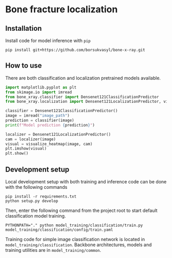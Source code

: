 # Bone fracture localization

## Installation
Install code for model inference with `pip`
```shell
pip install git+https://github.com/borsukvasyl/bone-x-ray.git
```

## How to use
There are both classification and localization pretrained models available.
```python
import matplotlib.pyplot as plt
from skimage.io import imread
from bone_xray.classifier import Densenet121ClassificationPredictor
from bone_xray.localization import Densenet121LocalizationPredictor, visualize_heatmap

classifier = Densenet121ClassificationPredictor()
image = imread("image_path")
prediction = classifier(image)
print(f"Model prediction {prediction}")

localizer = Densenet121LocalizationPredictor()
cam = localizer(image)
visual = visualize_heatmap(image, cam)
plt.imshow(visual)
plt.show()
```

## Development setup
Local development setup with both training and inference code can be done with the following commands
```shell
pip install -r requirements.txt
python setup.py develop
```

Then, enter the following command from the project root to start default classification model training.
```shell
PYTHONPATH="." python model_training/classification/train.py model_training/classification/config/train.yaml
```

Training code for simple image classification network is located in `model_training/classification`.
Backbone architectures, models and training utilities are in `model_training/common`.
